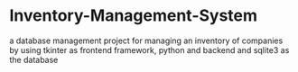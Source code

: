 # Inventory-Management-System
a database management project for managing an inventory of companies by using tkinter as frontend framework, python and backend and sqlite3 as the database  
